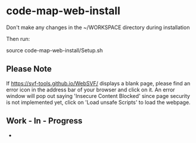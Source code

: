 # code-map-web-install

Don't make any changes in the ~/WORKSPACE directory during installation

Then run:

source code-map-web-install/Setup.sh

## Please Note

If  https://svf-tools.github.io/WebSVF/  displays a blank page, please find an error icon in the address bar of your browser and click on it. An error window will pop out saying 'Insecure Content Blocked' since page security is not implemented yet, click on 'Load unsafe Scripts' to load the webpage.

## Work - In - Progress

- 

